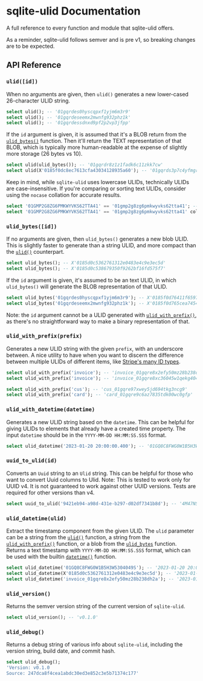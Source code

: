 # sqlite-ulid Documentation

A full reference to every function and module that sqlite-ulid offers.

As a reminder, sqlite-ulid follows semver and is pre v1, so breaking changes are to be expected.

## API Reference

<h3 name="ulid"><code>ulid([id])</code></h3>

When no arguments are given, then `ulid()` generates a new lower-cased 26-character ULID string.

```sql
select ulid(); -- '01gqrdes0hyscqpxf1yjm6m3r9'
select ulid(); -- '01gqrdeseemx2mwnfg932phz1k'
select ulid(); -- '01gqrdessdnxd9pf2p2vp3jfpp'
```

If the `id` argument is given, it is assumed that it's a BLOB return from the [`ulid_bytes()`](#ulid_bytes) function. Then it'll return the TEXT representation of that BLOB, which is typically more human-readable at the expense of slightly more storage (26 bytes vs 10).

```sql
select ulid(ulid_bytes()); -- '01gqrdr8z1z1fadk6c11zkk7cw'
select ulid(X'0185f0dc8ec7613cfa43034128935a60'); -- '01gqrds3p7c4yfmgr384m96pk0'
```

Keep in mind, while `sqlite-ulid` uses lowercase ULIDs, technically ULIDs are case-insensitive. If you're comparing or sorting text ULIDs, consider using the `nocase` collation for accurate results.

```sql
select '01GMP2G8ZG6PMKWYVKS62TTA41' == '01gmp2g8zg6pmkwyvks62tta41'; -- 0
select '01GMP2G8ZG6PMKWYVKS62TTA41' == '01gmp2g8zg6pmkwyvks62tta41' collate nocase; -- 1
```

<h3 name="ulid_bytes"><code>ulid_bytes([id])</code></h3>

If no arguments are given, then `ulid_bytes()` generates a new blob ULID. This is slightly faster to generate than a string ULID, and more compact than the [`ulid()`](#ulid) counterpart.

```sql
select ulid_bytes(); -- X'0185d0c5362761312e0483e4c9e3ec5d'
select ulid_bytes(); -- X'0185d0c538679350f9262bf16fd575f7'
```

If the `id` argument is given, it's assumed to be an text ULID, in which `ulid_bytes()` will generate the BLOB representation of that ULID.

```sql
select ulid_bytes('01gqrdes0hyscqpxf1yjm6m3r9'); -- X'0185f0d76411f6597b75e1f4a86a0f09'
select ulid_bytes('01gqrdeseemx2mwnfg932phz1k'); -- X'0185f0d765cea7454e55f048c568fc33'
```

Note: the `id` argument cannot be a ULID generated with [`ulid_with_prefix()`](#ulid_with_prefix), as there's no straightforward way to make a binary representation of that.

<h3 name="ulid_with_prefix"><code>ulid_with_prefix(prefix)</code></h3>

Generates a new ULID string with the given `prefix`, with an underscore between. A nice utility to have when you want to discern the difference between multiple ULIDs of different items, like [Stripe's many ID types](https://gist.github.com/fnky/76f533366f75cf75802c8052b577e2a5).

```sql
select ulid_with_prefix('invoice'); -- 'invoice_01gqre8x2efy50mz28b238dh2a'
select ulid_with_prefix('invoice'); -- 'invoice_01gqre8xc36045w1qekg404g0m'

select ulid_with_prefix('cus'); -- 'cus_01gqre97xwey5jd694tkg3ncg9'
select ulid_with_prefix('card'); -- 'card_01gqre9c6az7835tdk00wc0gfp'
```

<h3 name="ulid_with_datetime"><code>ulid_with_datetime(datetime)</code></h3>

Generates a new ULID string based on the `datetime`. This can be helpful for giving ULIDs to elements that already have a created time property. The input `datetime` should be in the `YYYY-MM-DD HH:MM:SS.SSS` format.

```sql
select ulid_datetime('2023-01-20 20:00:00.400'); -- '01GQ8C8FWG0W1B5H3W5304049S'
```

<h3 name="uuid_to_ulid"><code>uuid_to_ulid(id)</code></h3>

Converts an `Uuid` string to an `Ulid` string. This can be helpful for those who want to convert Uuid columns to Ulid.
Note: This is tested to work only for UUID v4. It is not guaranteed to work against other UUID versions. Tests are required
for other versions than v4.

```sql
select uuid_to_ulid('9421eb94-a98d-431e-b297-d02df7341b8d'); -- '4M47NS9ACD8CFB55YG5QVK86WD'
```

<h3 name="ulid_datetime"><code>ulid_datetime(ulid)</code></h3>

Extract the timestamp component from the given ULID. The `ulid` parameter can be a string from the [`ulid()`](#ulid) function, a string from the [`ulid_with_prefix()`](#ulid_with_prefix) function, or a blob from the [`ulid_bytes`](#ulid_bytes) function. Returns a text timestamp with `YYYY-MM-DD HH:MM:SS.SSS` format, which can be used with the builtin [`datetime()`](https://www.sqlite.org/lang_datefunc.html) function.

```sql
select ulid_datetime('01GQ8C8FWG0W1B5H3W5304049S'); -- '2023-01-20 20:00:00.400'
select ulid_datetime(X'0185d0c5362761312e0483e4c9e3ec5d'); -- '2023-01-20 20:01:03.527'
select ulid_datetime('invoice_01gqre8x2efy50mz28b238dh2a'); -- '2023-01-27 01:43:01.966'
```

<h3 name="ulid_version"><code>ulid_version()</code></h3>

Returns the semver version string of the current version of `sqlite-ulid`.

```sql
select ulid_version(); -- 'v0.1.0'
```

<h3 name="ulid_debug"><code>ulid_debug()</code></h3>

Returns a debug string of various info about `sqlite-ulid`, including
the version string, build date, and commit hash.

```sql
select ulid_debug();
'Version: v0.1.0
Source: 247dca8f4cea1abdc30ed3e852c3e5b71374c177'
```
